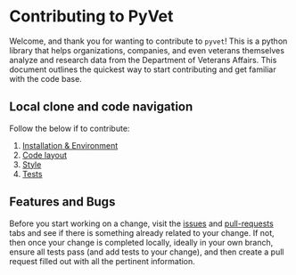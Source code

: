 # Contributing to PyVet

Welcome, and thank you for wanting to contribute to `pyvet`! This is a python
library that helps organizations, companies, and even veterans themselves
analyze and research data from the Department of Veterans Affairs. This
document outlines the quickest way to start contributing and get familiar
with the code base.

## Local clone and code navigation

Follow the below if to contribute:

1. [Installation & Environment](/docs/how-to/installation.md)
2. [Code layout](/docs/reference/architecture.md)
3. [Style](/docs/reference/style.md)
4. [Tests](/docs/how-to/run_tests.md)

## Features and Bugs

Before you start working on a change, visit the
[issues](https://github.com/cterrazas2/pyvet/issues) and
[pull-requests](https://github.com/cterrazas2/pyvet/pulls) tabs and see if there
is something already related to your change. If not, then once your change is
completed locally, ideally in your own branch, ensure all tests pass (and add
tests to your change), and then create a pull request filled out with all the
pertinent information.
